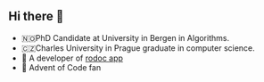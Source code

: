 ## Hi there 👋

- 🇳🇴PhD Candidate at University in Bergen in Algorithms.
- 🇨🇿Charles University in Prague graduate in computer science.
- 🌳 A developer of [rodoc app](https://rodoc.codeberg.page)
- 🌲 Advent of Code fan
